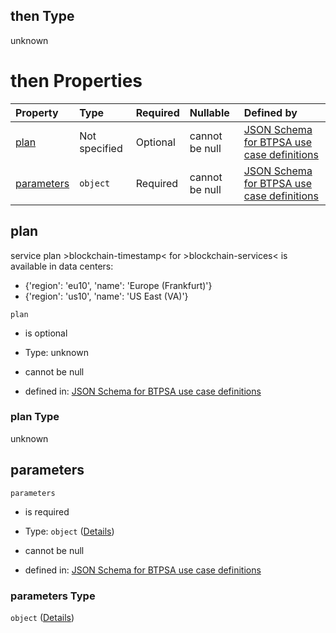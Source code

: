 ## then Type

unknown

# then Properties

| Property                  | Type          | Required | Nullable       | Defined by                                                                                                                                                                                                                                                  |
| :------------------------ | :------------ | :------- | :------------- | :---------------------------------------------------------------------------------------------------------------------------------------------------------------------------------------------------------------------------------------------------------- |
| [plan](#plan)             | Not specified | Optional | cannot be null | [JSON Schema for BTPSA use case definitions](btpsa-usecase-properties-services-items-allof-1-then-allof-14-then-allof-2-then-properties-plan.md "undefined#/properties/services/items/allOf/1/then/allOf/14/then/allOf/2/then/properties/plan")             |
| [parameters](#parameters) | `object`      | Required | cannot be null | [JSON Schema for BTPSA use case definitions](btpsa-usecase-properties-services-items-allof-1-then-allof-14-then-allof-2-then-properties-parameters.md "undefined#/properties/services/items/allOf/1/then/allOf/14/then/allOf/2/then/properties/parameters") |

## plan

service plan >blockchain-timestamp< for >blockchain-services< is available in data centers:

*   {'region': 'eu10', 'name': 'Europe (Frankfurt)'}
*   {'region': 'us10', 'name': 'US East (VA)'}

`plan`

*   is optional

*   Type: unknown

*   cannot be null

*   defined in: [JSON Schema for BTPSA use case definitions](btpsa-usecase-properties-services-items-allof-1-then-allof-14-then-allof-2-then-properties-plan.md "undefined#/properties/services/items/allOf/1/then/allOf/14/then/allOf/2/then/properties/plan")

### plan Type

unknown

## parameters



`parameters`

*   is required

*   Type: `object` ([Details](btpsa-usecase-properties-services-items-allof-1-then-allof-14-then-allof-2-then-properties-parameters.md))

*   cannot be null

*   defined in: [JSON Schema for BTPSA use case definitions](btpsa-usecase-properties-services-items-allof-1-then-allof-14-then-allof-2-then-properties-parameters.md "undefined#/properties/services/items/allOf/1/then/allOf/14/then/allOf/2/then/properties/parameters")

### parameters Type

`object` ([Details](btpsa-usecase-properties-services-items-allof-1-then-allof-14-then-allof-2-then-properties-parameters.md))
